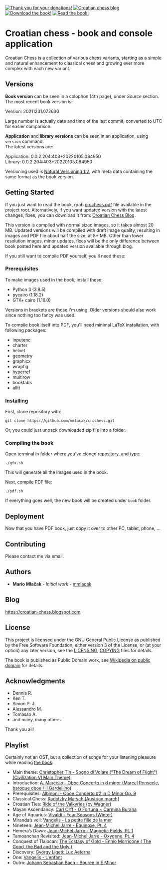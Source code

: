 <span class="badge-patreon"><a href="https://patreon.com/mmlacak" title="Thank you for your donations!"><img src="https://img.shields.io/badge/Patreon-Thank_you_for_your_donations!-F96854.svg?logo=patreon" alt="Thank you for your donations!" /></a></span>
<span class="badge-blogger"><a href="https://croatian-chess.blogspot.com/" title="Croatian chess blog"><img src="https://img.shields.io/badge/Blogger-Croatian_chess_blog-FF5722.svg?logo=blogger" alt="Croatian chess blog" /></a></span>
<span class="badge-adobe-acrobat-reader"><a href="https://github.com/mmlacak/crochess/raw/master/crochess.pdf" title="Download the book!"><img src="https://img.shields.io/badge/Download-Croatian_chess_book-3333FF.svg?logo=adobe-acrobat-reader" alt="Download the book!" /></a></span>
<span class="badge-adobe-acrobat-reader"><a href="https://github.com/mmlacak/crochess/blob/master/crochess.pdf" title="Read the book!"><img src="https://img.shields.io/badge/Read-Croatian_chess_book-EC1C24.svg?logo=adobe-acrobat-reader" alt="Read the book!" /></a></span>
<!-- span class="badge-adobe-acrobat-reader"><a href="https://raw.githubusercontent.com/mmlacak/crochess/master/crochess.pdf" title="Download the book!"><img src="https://img.shields.io/badge/Read-Croatian_chess_book-9999FF.svg?logo=adobe-acrobat-reader" alt="Download the book!" /></a></span -->

<!--- ![Lines of code](https://img.shields.io/tokei/lines/github/mmlacak/crochess) -->
<!--- ![GitHub code size in bytes](https://img.shields.io/github/languages/code-size/mmlacak/crochess) -->
<!--- ![GitHub commit activity](https://img.shields.io/github/commit-activity/m/mmlacak/crochess) -->
<!--- ![GitHub last commit](https://img.shields.io/github/last-commit/mmlacak/crochess) -->
<!--- ![GitHub](https://img.shields.io/github/license/mmlacak/crochess) -->


# Croatian chess - book and console application

Croatian Chess is a collection of various chess variants,
starting as a simple and natural enhancement to classical
chess and growing ever more complex with each new variant.

## Versions

**Book version** can be seen in a colophon (4th page), under *Source* section. \
The most recent book version is:

Version: 20211231.072630 <!--- readme-new-book-version-squished-utc-date-time-place-marker -->

Large number is actually date and time of the last commit,
converted to UTC for easier comparison.

**Application** and **library versions** can be seen in an application, using `version` command. \
The latest versions are:

Application: 0.0.2.204:403+20220105.084950 <!--- readme-new-app-version-major-minor-feature-commit+meta~breaks-place-marker --> \
Library: 0.0.2.204:403+20220105.084950 <!--- readme-new-lib-version-major-minor-feature-commit+meta~breaks-place-marker -->

Versioning used is [Natural Versioning 1.2](https://croatian-chess.blogspot.com/p/natver.html),
with meta data containing the same format as the book version.

## Getting Started

If you just want to read the book, grab [crochess.pdf](crochess.pdf)
file available in the project root. Alternatively, if you
want updated version with the latest changes, fixes, you
can download it from:
[Croatian Chess Blog](http://croatian-chess.blogspot.com/p/preview.html).

This version is compiled with normal sized images, so it
takes almost 20 MB. Updated versions will be compiled with
draft image quality, resulting in images and PDF file about
half the size, at 8+ MB. Other than lower resolution images,
minor updates, fixes will be the only difference between
book posted here and updated version available through blog.

If you still want to compile PDF yourself, you'll need these:

### Prerequisites

To make images used in the book, install these:
- Python 3 (3.8.5)
- pycairo (1.18.2)
- GTK+ cairo (1.16.0)

Versions in brackets are those I'm using. Older versions
should also work since nothing too fancy was used.

To compile book itself into PDF, you'll need minimal LaTeX
installation, with following packages:
  - inputenc
  - charter
  - helvet
  - geometry
  - graphicx
  - wrapfig
  - hyperref
  - multirow
  - booktabs
  - alltt

### Installing

First, clone repository with:

```
git clone https://github.com/mmlacak/crochess.git
```

Or, you could just unpack downloaded zip file into a folder.

### Compiling the book

Open terminal in folder where you've cloned repository, and type:

```
./gfx.sh
```

This will generate all the images used in the book.

Next, compile PDF file:

```
./pdf.sh
```

If everything goes well, the new book will be created under `book` folder.

## Deployment

Now that you have PDF book, just copy it over to other PC, tablet, phone, ...

## Contributing

Please contact me via email.

## Authors

* **Mario Mlačak** - *Initial work* - [mmlacak](https://github.com/mmlacak)

## Blog

https://croatian-chess.blogspot.com

## License

This project is licensed under the GNU General Public License as published by
the Free Software Foundation, either version 3 of the License, or (at your
option) any later version, see the [LICENSING](LICENSING), [COPYING](COPYING)
files for details.

The book is published as Public Domain work, see
[Wikipedia on public domain](https://en.wikipedia.org/wiki/Public_domain)
for details.

## Acknowledgments

* Dennis R.
* Ken T.
* Simon P. J.
* Alessandro M.
* Tomasso A.
* and many, many others

Thank you all!

## Playlist

Certainly not an OST, but a collection of songs for your listening pleasure while reading [the book](crochess.pdf):

<!-- * [Main theme](https://raw.githubusercontent.com/mmlacak/crochess/master/crochess.pdf#page=1&zoom=page-fit): [Christopher Tin - Sogno di Volare ("The Dream of Flight") (Civilization VI Main Theme)](https://www.youtube.com/watch?v=WQYN2P3E06s) -->
<!-- * [Introduction](https://raw.githubusercontent.com/mmlacak/crochess/master/crochess.pdf#page=9&zoom=page-fit): [A. Marcello - Oboe Concerto in d minor (Marcel Ponseele, baroque oboe / Il Gardellino)](https://www.youtube.com/watch?v=vE2O_yfgtBU) -->
<!-- * [Prerequisites](https://raw.githubusercontent.com/mmlacak/crochess/master/crochess.pdf#page=11&zoom=page-fit): [Albinoni - Oboe Concerto #2 in D Minor Op. 9](https://www.youtube.com/watch?v=LjgndGuy77o) -->
<!-- * [Classical Chess](https://raw.githubusercontent.com/mmlacak/crochess/master/crochess.pdf#page=13&zoom=page-fit): [Radetzky Marsch [Austrian march]](https://www.youtube.com/watch?v=Y1yvzngMqu4) -->
<!-- * [Croatian Ties](https://raw.githubusercontent.com/mmlacak/crochess/master/crochess.pdf#page=15&zoom=page-fit): [Ride of the Valkyries (by Wagner)](https://www.youtube.com/watch?v=UCO8DQ9ocos) -->
<!-- * [Mayan Ascendancy](https://raw.githubusercontent.com/mmlacak/crochess/master/crochess.pdf#page=23&zoom=page-fit): [Carl Orff - O Fortuna ~ Carmina Burana](https://www.youtube.com/watch?v=GXFSK0ogeg4) -->
<!-- * [Age of Aquarius](https://raw.githubusercontent.com/mmlacak/crochess/master/crochess.pdf#page=47&zoom=page-fit): [Vivaldi - Four Seasons (Winter)](https://www.youtube.com/watch?v=nGdFHJXciAQ) -->
<!-- * [Miranda’s veil](https://raw.githubusercontent.com/mmlacak/crochess/master/crochess.pdf#page=63&zoom=page-fit): [Vangelis - La petite fille de la mer](https://www.youtube.com/watch?v=UdPOCQGYwrk) -->
<!-- * [Nineteen](https://raw.githubusercontent.com/mmlacak/crochess/master/crochess.pdf#page=95&zoom=page-fit): [Jean-Michel Jarre - Equinoxe, Pt. 4](https://www.youtube.com/watch?v=W18VtbMEbZ0) -->
<!-- * [Hemera’s Dawn](https://raw.githubusercontent.com/mmlacak/crochess/master/crochess.pdf#page=117&zoom=page-fit): [Jean-Michel Jarre - Magnetic Fields, Pt. 1](https://www.youtube.com/watch?v=_0tuo-nbuHs) -->
<!-- * [Tamoanchan Revisited](https://raw.githubusercontent.com/mmlacak/crochess/master/crochess.pdf#page=135&zoom=page-fit): [Jean-Michel Jarre - Oxygene, Pt. 4](https://www.youtube.com/watch?v=kSIMVnPA994) -->
<!-- * [Conquest of Tlalocan](https://raw.githubusercontent.com/mmlacak/crochess/master/crochess.pdf#page=157&zoom=page-fit): [The Ecstasy of Gold - Ennio Morricone ( The Good, the Bad and the Ugly )](https://www.youtube.com/watch?v=PYI09PMNazw) -->
<!-- * [Discovery](https://raw.githubusercontent.com/mmlacak/crochess/master/crochess.pdf#page=199&zoom=page-fit): [György Ligeti: Lux Aeterna](https://www.youtube.com/watch?v=-iVYu5lyX5M) -->
<!-- * [One](https://raw.githubusercontent.com/mmlacak/crochess/master/crochess.pdf#page=227&zoom=page-fit): [Vangelis - L'enfant](https://www.youtube.com/watch?v=VwLtjnNIS9M) -->
<!-- * [Outro](https://raw.githubusercontent.com/mmlacak/crochess/master/crochess.pdf#page=352&zoom=page-fit): [Johann Sebastian Bach - Bouree In E Minor](https://www.youtube.com/watch?v=APNI2CC0k6A) -->

<!-- Links to chapters in [the book](crochess.pdf) work in Firefox (and derivatives), but not in Chromium and its derivatives (of which most notable is Chrome). -->

* Main theme: [Christopher Tin - Sogno di Volare ("The Dream of Flight") (Civilization VI Main Theme)](https://www.youtube.com/watch?v=WQYN2P3E06s)
* Introduction: [A. Marcello - Oboe Concerto in d minor (Marcel Ponseele, baroque oboe / Il Gardellino)](https://www.youtube.com/watch?v=vE2O_yfgtBU)
* Prerequisites: [Albinoni - Oboe Concerto #2 in D Minor Op. 9](https://www.youtube.com/watch?v=LjgndGuy77o)
* Classical Chess: [Radetzky Marsch [Austrian march]](https://www.youtube.com/watch?v=Y1yvzngMqu4)
* Croatian Ties: [Ride of the Valkyries (by Wagner)](https://www.youtube.com/watch?v=UCO8DQ9ocos)
* Mayan Ascendancy: [Carl Orff - O Fortuna ~ Carmina Burana](https://www.youtube.com/watch?v=GXFSK0ogeg4)
* Age of Aquarius: [Vivaldi - Four Seasons (Winter)](https://www.youtube.com/watch?v=nGdFHJXciAQ)
* Miranda’s veil: [Vangelis - La petite fille de la mer](https://www.youtube.com/watch?v=UdPOCQGYwrk)
* Nineteen: [Jean-Michel Jarre - Equinoxe, Pt. 4](https://www.youtube.com/watch?v=W18VtbMEbZ0)
* Hemera’s Dawn: [Jean-Michel Jarre - Magnetic Fields, Pt. 1](https://www.youtube.com/watch?v=_0tuo-nbuHs)
* Tamoanchan Revisited: [Jean-Michel Jarre - Oxygene, Pt. 4](https://www.youtube.com/watch?v=kSIMVnPA994)
* Conquest of Tlalocan: [The Ecstasy of Gold - Ennio Morricone ( The Good, the Bad and the Ugly )](https://www.youtube.com/watch?v=PYI09PMNazw)
* Discovery: [György Ligeti: Lux Aeterna](https://www.youtube.com/watch?v=-iVYu5lyX5M)
* One: [Vangelis - L'enfant](https://www.youtube.com/watch?v=VwLtjnNIS9M)
* Outro: [Johann Sebastian Bach - Bouree In E Minor](https://www.youtube.com/watch?v=APNI2CC0k6A)

